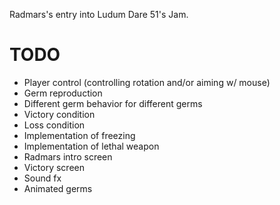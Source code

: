 Radmars's entry into Ludum Dare 51's Jam.

# TODO

-   Player control (controlling rotation and/or aiming w/ mouse)
-   Germ reproduction
-   Different germ behavior for different germs
-   Victory condition
-   Loss condition
-   Implementation of freezing
-   Implementation of lethal weapon
-   Radmars intro screen
-   Victory screen
-   Sound fx
-   Animated germs
